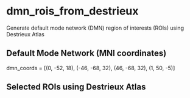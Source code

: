 # dmn_rois_from_destrieux
Generate default mode network (DMN) region of interests (ROIs) using Destrieux Atlas

## Default Mode Network (MNI coordinates)
dmn_coords = [(0, -52, 18), (-46, -68, 32), (46, -68, 32), (1, 50, -5)]


## Selected ROIs using Destrieux Atlas

